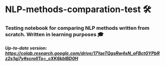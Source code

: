 # NLP-methods-comparation-test 🛠
### Testing notebook for comparing NLP methods written from scratch. Written in learning purposes 🎓

##### Up-to-date version: https://colab.research.google.com/drive/171qeTQgsRw4sN_oFBctGYPbRz2s1qj7y#scrollTo=_cXK6kblBD0H
